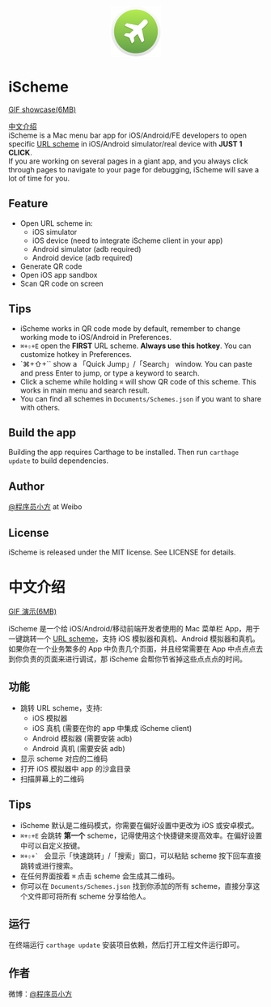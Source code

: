 <p align='center'>
<img src='https://raw.githubusercontent.com/daryl5/iScheme/master/images/logo.png' width=100 />
</p>

# iScheme
[GIF showcase(6MB)](https://github.com/daryl5/iScheme/blob/master/images/showcase.gif?raw=true)

[中文介绍](https://github.com/daryl5/iScheme#中文介绍)  
iScheme is a Mac menu bar app for iOS/Android/FE developers to open specific [URL scheme](https://developer.apple.com/library/content/featuredarticles/iPhoneURLScheme_Reference/Introduction/Introduction.html) in iOS/Android simulator/real device with **JUST 1 CLICK**.  
If you are working on several pages in a giant app, and you always click through pages to navigate to your page for debugging, iScheme will save a lot of time for you.

## Feature
- Open URL scheme in:
   - iOS simulator
   - iOS device (need to integrate iScheme client in your app)
   - Android simulator (adb required)
   - Android device (adb required)
- Generate QR code
- Open iOS app sandbox
- Scan QR code on screen

## Tips
- iScheme works in QR code mode by default, remember to change working mode to iOS/Android in Preferences.
- `⌘+⇧+E` open the **FIRST** URL scheme. **Always use this hotkey**. You can customize hotkey in Preferences.
- `⌘+⇧+\`` show a 「Quick Jump」/「Search」 window. You can paste and press Enter to jump, or type a keyword to search.
- Click a scheme while holding `⌘` will show QR code of this scheme. This works in main menu and search result.
- You can find all schemes in `Documents/Schemes.json` if you want to share with others.

## Build the app
Building the app requires Carthage to be installed. Then run `carthage update` to build dependencies.

## Author
[@程序员小方](https://weibo.com/wuyunpeng) at Weibo

## License
iScheme is released under the MIT license. See LICENSE for details.

# 中文介绍

[GIF 演示(6MB)](https://github.com/daryl5/iScheme/blob/master/images/showcase.gif?raw=true)

iScheme 是一个给 iOS/Android/移动前端开发者使用的 Mac 菜单栏 App，用于一键跳转一个 [URL scheme](https://developer.apple.com/library/content/featuredarticles/iPhoneURLScheme_Reference/Introduction/Introduction.html)，支持 iOS 模拟器和真机、Android 模拟器和真机。  
如果你在一个业务繁多的 App 中负责几个页面，并且经常需要在 App 中点点点去到你负责的页面来进行调试，那 iScheme 会帮你节省掉这些点点点的时间。

## 功能
- 跳转 URL scheme，支持:
   - iOS 模拟器
   - iOS 真机 (需要在你的 app 中集成 iScheme client)
   - Android 模拟器 (需要安装 adb)
   - Android 真机 (需要安装 adb)
- 显示 scheme 对应的二维码
- 打开 iOS 模拟器中 app 的沙盒目录
- 扫描屏幕上的二维码

## Tips
- iScheme 默认是二维码模式，你需要在偏好设置中更改为 iOS 或安卓模式。
- `⌘+⇧+E` 会跳转 **第一个** scheme，记得使用这个快捷键来提高效率。在偏好设置中可以自定义按键。
- ``⌘+⇧+` `` 会显示「快速跳转」/「搜索」窗口，可以粘贴 scheme 按下回车直接跳转或进行搜索。
- 在任何界面按着 `⌘` 点击 scheme 会生成其二维码。
- 你可以在 `Documents/Schemes.json` 找到你添加的所有 scheme，直接分享这个文件即可将所有 scheme 分享给他人。

## 运行
在终端运行 `carthage update` 安装项目依赖，然后打开工程文件运行即可。

## 作者
微博：[@程序员小方](https://weibo.com/wuyunpeng)